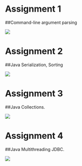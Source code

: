 # Assignment 1

##Command-line argument parsing

![](src/Assignment1/output.png)


# Assignment 2

##Java Serialization, Sorting

![](src/Assignment2/output.png)


# Assignment 3

##Java Collections.

![](src/Assignment3/output.png)


# Assignment 4

##Java Multithreading JDBC.

![](src/Assignment4/output.png)
